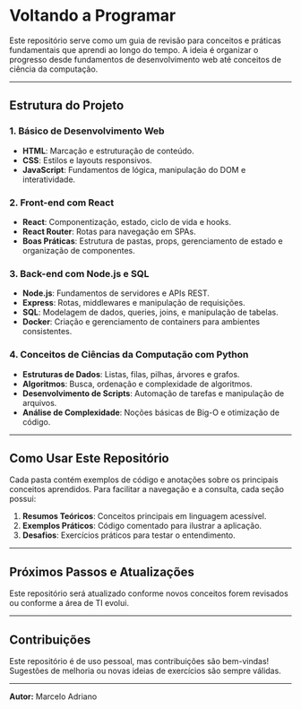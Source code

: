 # Voltando a Programar

Este repositório serve como um guia de revisão para conceitos e práticas fundamentais que aprendi ao longo do tempo. A ideia é organizar o progresso desde fundamentos de desenvolvimento web até conceitos de ciência da computação.

---

## Estrutura do Projeto

### 1. Básico de Desenvolvimento Web
- **HTML**: Marcação e estruturação de conteúdo.
- **CSS**: Estilos e layouts responsivos.
- **JavaScript**: Fundamentos de lógica, manipulação do DOM e interatividade.

### 2. Front-end com React
- **React**: Componentização, estado, ciclo de vida e hooks.
- **React Router**: Rotas para navegação em SPAs.
- **Boas Práticas**: Estrutura de pastas, props, gerenciamento de estado e organização de componentes.

### 3. Back-end com Node.js e SQL
- **Node.js**: Fundamentos de servidores e APIs REST.
- **Express**: Rotas, middlewares e manipulação de requisições.
- **SQL**: Modelagem de dados, queries, joins, e manipulação de tabelas.
- **Docker**: Criação e gerenciamento de containers para ambientes consistentes.

### 4. Conceitos de Ciências da Computação com Python
- **Estruturas de Dados**: Listas, filas, pilhas, árvores e grafos.
- **Algoritmos**: Busca, ordenação e complexidade de algoritmos.
- **Desenvolvimento de Scripts**: Automação de tarefas e manipulação de arquivos.
- **Análise de Complexidade**: Noções básicas de Big-O e otimização de código.

---

## Como Usar Este Repositório

Cada pasta contém exemplos de código e anotações sobre os principais conceitos aprendidos. Para facilitar a navegação e a consulta, cada seção possui:

1. **Resumos Teóricos**: Conceitos principais em linguagem acessível.
2. **Exemplos Práticos**: Código comentado para ilustrar a aplicação.
3. **Desafios**: Exercícios práticos para testar o entendimento.

---

## Próximos Passos e Atualizações

Este repositório será atualizado conforme novos conceitos forem revisados ou conforme a área de TI evolui. 

---

## Contribuições

Este repositório é de uso pessoal, mas contribuições são bem-vindas! Sugestões de melhoria ou novas ideias de exercícios são sempre válidas.

---

**Autor:** Marcelo Adriano
